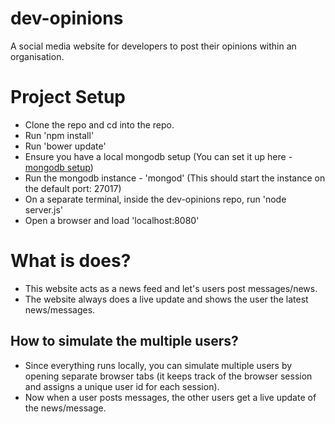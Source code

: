 # dev-opinions
A social media website for developers to post their opinions within an organisation.

# Project Setup

- Clone the repo and cd into the repo.
- Run 'npm install'
- Run 'bower update'
- Ensure you have a local mongodb setup (You can set it up here - [mongodb setup](https://docs.mongodb.com/manual/installation/?jmp=footer))
- Run the mongodb instance - 'mongod' (This should start the instance on the default port: 27017)
- On a separate terminal, inside the dev-opinions repo, run 'node server.js'
- Open a browser and load 'localhost:8080'

# What is does?

- This website acts as a news feed and let's users post messages/news.
- The website always does a live update and shows the user the latest news/messages.

## How to simulate the multiple users?

- Since everything runs locally, you can simulate multiple users by opening separate browser tabs (it keeps track of the browser session and assigns a unique user id for each session).
- Now when a user posts messages, the other users get a live update of the news/message.
